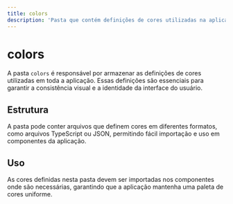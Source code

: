 ```yaml
---
title: colors
description: 'Pasta que contém definições de cores utilizadas na aplicação.'
---
```


# colors

A pasta `colors` é responsável por armazenar as definições de cores utilizadas em toda a aplicação. Essas definições são essenciais para garantir a consistência visual e a identidade da interface do usuário.

## Estrutura

A pasta pode conter arquivos que definem cores em diferentes formatos, como arquivos TypeScript ou JSON, permitindo fácil importação e uso em componentes da aplicação.

## Uso

As cores definidas nesta pasta devem ser importadas nos componentes onde são necessárias, garantindo que a aplicação mantenha uma paleta de cores uniforme.